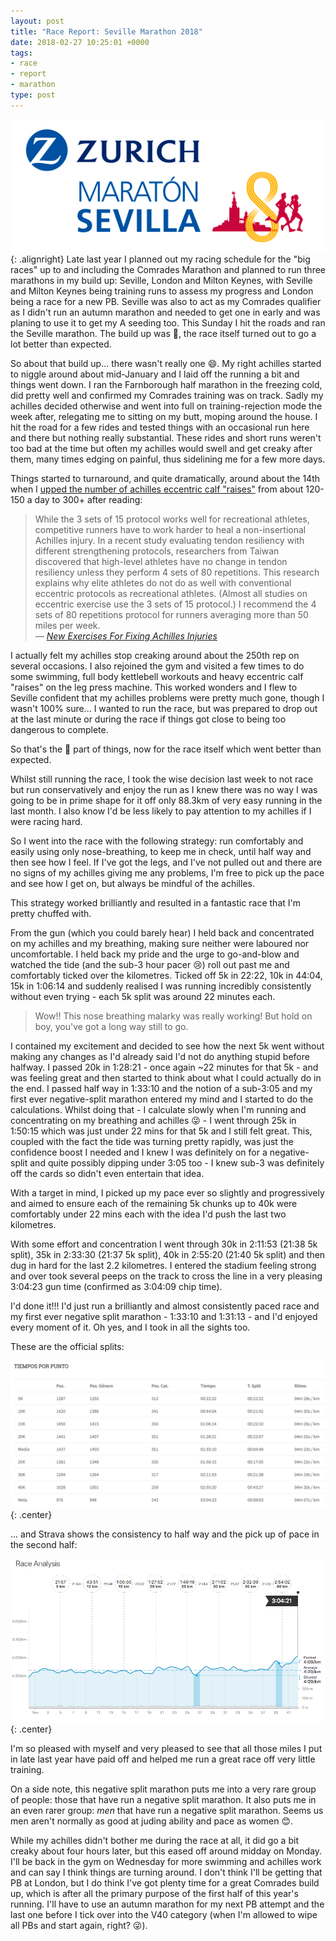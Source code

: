 ```yaml
---
layout: post
title: "Race Report: Seville Marathon 2018"
date: 2018-02-27 10:25:01 +0000
tags:
- race
- report
- marathon
type: post
---
```


![Seville Marathon](/img/logo-maraton-zurich-sevilla-2018.png){: .alignright} Late last year I planned out my racing schedule for the "big races" up to and including the Comrades Marathon and planned to run three marathons in my build up: Seville, London and Milton Keynes, with Seville and Milton Keynes being training runs to assess my progress and London being a race for a new PB. Seville was also to act as my Comrades qualifier as I didn't run an autumn marathon and needed to get one in early and was planing to use it to get my A seeding too. This Sunday I hit the roads and ran the Seville marathon. The build up was 💩, the race itself turned out to go a lot better than expected.

So about that build up... there wasn't really one 😄. My right achilles started to niggle around about mid-January and I laid off the running a bit and things went down. I ran the Farnborough half marathon in the freezing cold, did pretty well and confirmed my Comrades training was on track. Sadly my achilles decided otherwise and went into full on training-rejection mode the week after, relegating me to sitting on my butt, moping around the house. I hit the road for a few rides and tested things with an occasional run here and there but nothing really substantial. These rides and short runs weren't too bad at the time but often my achilles would swell and get creaky after them, many times edging on painful, thus sidelining me for a few more days.

Things started to turnaround, and quite dramatically, around about the 14th when I [upped the number of achilles eccentric calf "raises"](https://gonefora.run/2067881) from about 120-150 a day to 300+ after reading:

> While the 3 sets of 15 protocol works well for recreational athletes, competitive runners have to work harder to heal a non-insertional Achilles injury. In a recent study evaluating tendon resiliency with different strengthening protocols, researchers from Taiwan discovered that high-level athletes have no change in tendon resiliency unless they perform 4 sets of 80 repetitions. This research explains why elite athletes do not do as well with conventional eccentric protocols as recreational athletes. (Almost all studies on eccentric exercise use the 3 sets of 15 protocol.) I recommend the 4 sets of 80 repetitions protocol for runners averaging more than 50 miles per week.  
> <cite>— [New Exercises For Fixing Achilles Injuries](http://running.competitor.com/2014/12/injury-prevention/new-exercises-fixing-achilles-injuries_119928)</cite>

I actually felt my achilles stop creaking around about the 250th rep on several occasions. I also rejoined the gym and visited a few times to do some swimming, full body kettlebell workouts and heavy eccentric calf "raises" on the leg press machine. This worked wonders and I flew to Seville confident that my achilles problems were pretty much gone, though I wasn't 100% sure... I wanted to run the race, but was prepared to drop out at the last minute or during the race if things got close to being too dangerous to complete.

So that's the 💩 part of things, now for the race itself which went better than expected.

Whilst still running the race, I took the wise decision last week to not race but run conservatively and enjoy the run as I knew there was no way I was going to be in prime shape for it off only 88.3km of very easy running in the last month. I also know I'd be less likely to pay attention to my achilles if I were racing hard.

So I went into the race with the following strategy: run comfortably and easily using only nose-breathing, to keep me in check, until half way and then see how I feel. If I've got the legs, and I've not pulled out and there are no signs of my achilles giving me any problems, I'm free to pick up the pace and see how I get on, but always be mindful of the achilles.

This strategy worked brilliantly and resulted in a fantastic race that I'm pretty chuffed with.

From the gun (which you could barely hear) I held back and concentrated on my achilles and my breathing, making sure neither were laboured nor uncomfortable. I held back my pride and the urge to go-and-blow and watched the tide (and the sub-3 hour pacer 😢) roll out past me and comfortably ticked over the kilometres. Ticked off 5k in 22:22, 10k in 44:04, 15k in 1:06:14 and suddenly realised I was running incredibly consistently without even trying - each 5k split was around 22 minutes each.

> Wow!! This nose breathing malarky was really working! But hold on boy, you've got a long way still to go.

I contained my excitement and decided to see how the next 5k went without making any changes as I'd already said I'd not do anything stupid before halfway. I passed 20k in 1:28:21 - once again ~22 minutes for that 5k - and was feeling great and then started to think about what I could actually do in the end. I passed half way in 1:33:10 and the notion of a sub-3:05 and my first ever negative-split marathon entered my mind and I started to do the calculations. Whilst doing that - I calculate slowly when I'm running and concentrating on my breathing and achilles 😜 - I went through 25k in 1:50:15 which was just under 22 mins for that 5k and I still felt great. This, coupled with the fact the tide was turning pretty rapidly, was just the confidence boost I needed and I knew I was definitely on for a negative-split and quite possibly dipping under 3:05 too - I knew sub-3 was definitely off the cards so didn't even entertain that idea.

With a target in mind, I picked up my pace ever so slightly and progressively and aimed to ensure each of the remaining 5k chunks up to 40k were comfortably under 22 mins each with the idea I'd push the last two kilometres.

With some effort and concentration I went through 30k in 2:11:53 (21:38 5k split), 35k in 2:33:30 (21:37 5k split), 40k in 2:55:20 (21:40 5k split) and then dug in hard for the last 2.2 kilometres. I entered the stadium feeling strong and over took several peeps on the track to cross the line in a very pleasing 3:04:23 gun time (confirmed as 3:04:09 chip time).

I'd done it!!! I'd just run a brilliantly and almost consistently paced race and my first ever negative split marathon - 1:33:10 and 1:31:13 - and I'd enjoyed every moment of it. Oh yes, and I took in all the sights too.

These are the official splits:

![Official splits](/img/seville-splits.png){: .center}

... and Strava shows the consistency to half way and the pick up of pace in the second half:

![Seville pacing](/img/seville-2018-pacing.png){: .center}

I'm so pleased with myself and very pleased to see that all those miles I put in late last year have paid off and helped me run a great race off very little training.

On a side note, this negative split marathon puts me into a very rare group of people: those that have run a negative split marathon. It also puts me in an even rarer group: _men_ that have run a negative split marathon. Seems us men aren't normally as good at juding ability and pace as women 😊.

While my achilles didn't bother me during the race at all, it did go a bit creaky about four hours later, but this eased off around midday on Monday. I'll be back in the gym on Wednesday for more swimming and achilles work and can say I think things are turning around. I don't think I'll be getting that PB at London, but I do think I've got plenty time for a great Comrades build up, which is after all the primary purpose of the first half of this year's running. I'll have to use an autumn marathon for my next PB attempt and the last one before I tick over into the V40 category (when I'm allowed to wipe all PBs and start again, right? 😜).

